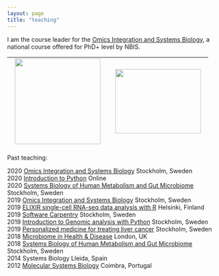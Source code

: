 ```yaml
---
layout: page
title: "teaching"
---
```


I am the course leader for the [Omics Integration and Systems Biology][1], a national course offered for PhD+ level by NBIS. 

<table style="border-collapse: collapse; width: 99%; height: 210;" border="0">
    <tbody>
        <tr style="height: 200;">
            <td style="width: 49.977%; text-align: center; height: 200px;">
                <a title="Homepage" href="https://nbisweden.github.io/workshop_omics_integration/">
                    <img src="https://s3-us-west-2.amazonaws.com/slack-files2/avatars/2019-09-12/751389607265_d59c0d58846bb2db7123_132.jpg" width="200" height="200" />
                </a>
            </td>
            <td style="width: 49.977%; text-align: center; height: 200px;">
                <a title="Github" href="https://github.com/NBISweden/workshop_omics_integration">
                    <img src="https://cdn.iowacomputergurus.com/blog/another-genius-move-from-microsoft-acquires-github-for-7-5-billion-in-stock.png" alt="" width="200" height="150" />
                </a>
            </td>
        </tr>
        <tr style="height: 10px;">
            <td style="width: 49.977%; text-align: center; height: 10px;">
                <a title="Homepage" href="https://nbisweden.github.io/workshop_omics_integration/">
                    <span style="font-size: 18pt;"><strong>Course Homepage</strong></span>
                </a>
            </td>
            <td style="width: 49.977%; text-align: center; height: 10px;">
                <a title="Github" href="https://github.com/NBISweden/workshop_omics_integration">
                    <span style="font-size: 18pt;"><strong>Course Github</strong></span>
                </a>
            </td>
        </tr>
        <tr style="height: 64px;">
            <td style="width: 49.977%; text-align: center; height: 64px;"></td>
            <td style="width: 49.977%; text-align: center; height: 64px;"></td>
        </tr>
    </tbody>
</table>


Past teaching:

2020	[Omics Integration and Systems Biology](https://github.com/NBISweden/workshop_omics_integration/tree/course2010)	Stockholm, Sweden  
2020	[Introduction to Python](https://nbisweden.github.io/workshop-python/)	Online  
2020	[Systems Biology of Human Metabolism and Gut Microbiome](https://sysmedicine.github.io/phd2020/)	Stockholm, Sweden  
2019	[Omics Integration and Systems Biology](https://github.com/NBISweden/workshop_omics_integration/tree/v0.1)	Stockholm, Sweden   
2019	[ELIXIR single-cell RNA-seq data analysis with R](https://www.csc.fi/fi/web/training/-/scrnaseq)	Helsinki, Finland      
2019	[Software Carpentry](https://wikfeldt.github.io/2019-06-18-stockholm/)	Stockholm, Sweden   
2019	[Introduction to Genomic analysis with Python](https://researchschool.github.io/researchschool/)	Stockholm, Sweden   
2019	[Personalized medicine for treating liver cancer](https://www.scilifelab.se/news/scilifelab-brings-research-to-school/)	Stockholm, Sweden   
2018	[Microbiome in Health & Disease](https://www.kcl.ac.uk/study/postgraduate/taught-courses/microbiome-in-health-disease-msc?utm_source=findamasters&utm_campaign=CMP-29756-N4H1L1&utm_medium=courselisting&utm_content=textLink)	London, UK    
2018	[Systems Biology of Human Metabolism and Gut Microbiome](https://sysmedicine-phd2018.readthedocs.io/en/latest/)	Stockholm, Sweden    
2014	Systems Biology	Lleida, Spain    
2012	[Molecular Systems Biology](http://beb.cnbc.pt/det_courses.asp?id=587)	Coimbra, Portugal

[1]: https://nbisweden.github.io/workshop_omics_integration/
